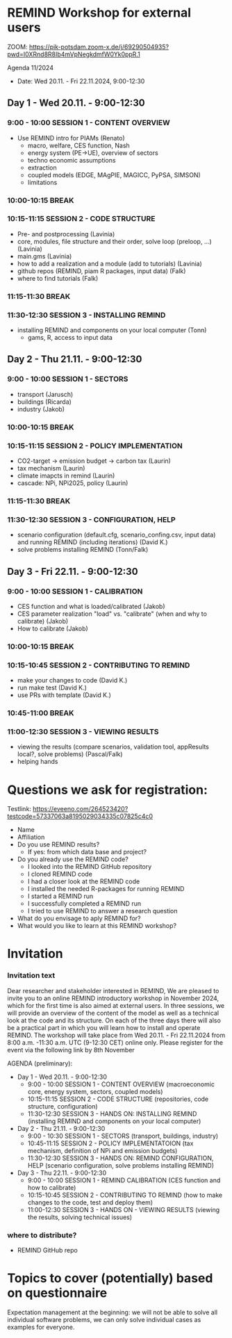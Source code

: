 # REMIND Workshop for external users

ZOOM: https://pik-potsdam.zoom-x.de/j/69290504935?pwd=I0XRnd8R8Ib4mVpNegkdmfW0Yk0ppR.1

Agenda 11/2024

- Date: Wed 20.11. - Fri 22.11.2024, 9:00-12:30

## Day 1 - Wed 20.11. - 9:00-12:30

### 9:00 - 10:00 SESSION 1 - CONTENT OVERVIEW
  - Use REMIND intro for PIAMs (Renato)
    - macro, welfare, CES function, Nash
    - energy system (PE->UE), overview of sectors
    - techno economic assumptions
    - extraction
    - coupled models (EDGE, MAgPIE, MAGICC, PyPSA, SIMSON)
    - limitations

### 10:00-10:15 BREAK

### 10:15-11:15 SESSION 2 - CODE STRUCTURE
 - Pre- and postprocessing (Lavinia)
 - core, modules, file structure and their order, solve loop (preloop, ...) (Lavinia)
 - main.gms (Lavinia)
 - how to add a realization and a module (add to tutorials) (Lavinia)
 - github repos (REMIND, piam R packages, input data) (Falk)
 - where to find tutorials (Falk)

### 11:15-11:30 BREAK

### 11:30-12:30 SESSION 3 - INSTALLING REMIND
- installing REMIND and components on your local computer (Tonn)
  - gams, R, access to input data

## Day 2 - Thu 21.11. - 9:00-12:30

### 9:00 - 10:00 SESSION 1 - SECTORS
- transport (Jarusch)
- buildings (Ricarda)
- industry (Jakob)

### 10:00-10:15 BREAK

### 10:15-11:15 SESSION 2 - POLICY IMPLEMENTATION
- CO2-target -> emission budget -> carbon tax (Laurin)
- tax mechanism (Laurin)
- climate imapcts in remind (Laurin)
- cascade: NPi, NPi2025, policy (Laurin)

### 11:15-11:30 BREAK 

### 11:30-12:30 SESSION 3 - CONFIGURATION, HELP
- scenario configuration (default.cfg, scenario_confing.csv, input data) and running REMIND (including iterations) (David K.)
- solve problems installing REMIND (Tonn/Falk)

## Day 3 - Fri 22.11. - 9:00-12:30

### 9:00 - 10:00 SESSION 1 - CALIBRATION
- CES function and what is loaded/calibrated (Jakob)
- CES parameter realization "load" vs. "calibrate" (when and why to calibrate) (Jakob)
- How to calibrate (Jakob)

### 10:00-10:15 BREAK

### 10:15-10:45 SESSION 2 - CONTRIBUTING TO REMIND
- make your changes to code (David K.)
- run make test (David K.)
- use PRs with template (David K.)

### 10:45-11:00 BREAK 

### 11:00-12:30 SESSION 3 - VIEWING RESULTS
- viewing the results (compare scenarios, validation tool, appResults local?, solve problems) (Pascal/Falk)
- helping hands

# Questions we ask for registration:

Testlink: https://eveeno.com/264523420?testcode=57337063a8195029034335c07825c4c0

- Name
- Affiliation
- Do you use REMIND results?
   - If yes: from which data base and project?
- Do you already use the REMIND code? 
   - I looked into the REMIND GitHub repository
   - I cloned REMIND code
   - I had a closer look at the REMIND code
   - I installed the needed R-packages for running REMIND
   - I started a REMIND run
   - I successfully completed a REMIND run
   - I tried to use REMIND to answer a research question
- What do you envisage to aply REMIND for?
- What would you like to learn at this REMIND workshop?

# Invitation

### Invitation text

Dear researcher and stakeholder interested in REMIND,
We are pleased to invite you to an online REMIND introductory workshop in November 2024, which for the first time is also aimed at external users. In three sessions, we will provide an overview of the content of the model as well as a technical look at the code and its structure. On each of the three days there will also be a practical part in which you will learn how to install and operate REMIND.
The workshop will take place from
Wed 20.11. - Fri 22.11.2024
from 8:00 a.m. -11:30 a.m. UTC (9-12:30 CET)
online only.
Please register for the event via the following link by 8th November

AGENDA (preliminary): 
   - Day 1 - Wed 20.11. - 9:00-12:30
      - 9:00 - 10:00 SESSION 1 - CONTENT OVERVIEW (macroeconomic core, energy system, sectors, coupled models)
      - 10:15-11:15 SESSION 2 - CODE STRUCTURE (repositories, code structure, configuration)
      - 11:30-12:30 SESSION 3 - HANDS ON: INSTALLING REMIND (installing REMIND and components on your local computer)
   - Day 2 - Thu 21.11. - 9:00-12:30
      - 9:00 - 10:30 SESSION 1 - SECTORS (transport, buildings, industry)
      - 10:45-11:15 SESSION 2 - POLICY IMPLEMENTATOION (tax mechanism, definition of NPi and emission budgets)
      - 11:30-12:30 SESSION 3 - HANDS ON: REMIND CONFIGURATION, HELP (scenario configuration, solve problems installing REMIND)
   - Day 3 - Thu 22.11. - 9:00-12:30
      - 9:00 - 10:00 SESSION 1 - REMIND CALIBRATION (CES function and how to calibrate)
      - 10:15-10:45 SESSION 2 - CONTRIBUTING TO REMIND (how to make changes to the code, test and deploy them)
      - 11:00-12:30 SESSION 3 - HANDS ON - VIEWING RESULTS (viewing the results, solving technical issues)

### where to distribute?
- REMIND GitHub repo

# Topics to cover (potentially) based on questionnaire

Expectation management at the beginning: we will not be able to solve all individual software problems, we can only solve individual cases as examples for everyone.
